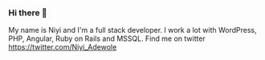 ### Hi there 👋
My name is Niyi and I'm a full stack developer. I work a lot with WordPress, PHP, Angular, Ruby on Rails and MSSQL.
Find me on twitter https://twitter.com/Niyi_Adewole 
<!--
**9janeo/9janeo** is a ✨ _special_ ✨ repository because its `README.md` (this file) appears on your GitHub profile.

Here are some ideas to get you started:

- 🔭 I’m currently working on ...
- 🌱 I’m currently learning ...
- 👯 I’m looking to collaborate on ...
- 🤔 I’m looking for help with ...
- 💬 Ask me about ...
- 📫 How to reach me: ...
- 😄 Pronouns: ...
- ⚡ Fun fact: ...
-->
